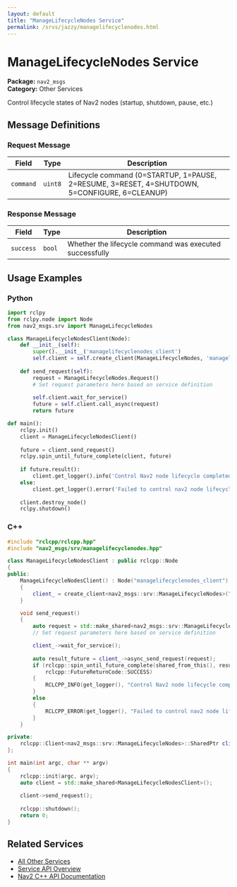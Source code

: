 ```yaml
---
layout: default
title: "ManageLifecycleNodes Service"
permalink: /srvs/jazzy/managelifecyclenodes.html
---
```


# ManageLifecycleNodes Service

**Package:** `nav2_msgs`  
**Category:** Other Services

Control lifecycle states of Nav2 nodes (startup, shutdown, pause, etc.)

## Message Definitions

### Request Message

| Field | Type | Description |
|-------|------|-------------|
| `command` | `uint8` | Lifecycle command (0=STARTUP, 1=PAUSE, 2=RESUME, 3=RESET, 4=SHUTDOWN, 5=CONFIGURE, 6=CLEANUP) |


### Response Message

| Field | Type | Description |
|-------|------|-------------|
| `success` | `bool` | Whether the lifecycle command was executed successfully |


## Usage Examples

### Python

```python
import rclpy
from rclpy.node import Node
from nav2_msgs.srv import ManageLifecycleNodes

class ManageLifecycleNodesClient(Node):
    def __init__(self):
        super().__init__('managelifecyclenodes_client')
        self.client = self.create_client(ManageLifecycleNodes, 'managelifecyclenodes')
        
    def send_request(self):
        request = ManageLifecycleNodes.Request()
        # Set request parameters here based on service definition
        
        self.client.wait_for_service()
        future = self.client.call_async(request)
        return future

def main():
    rclpy.init()
    client = ManageLifecycleNodesClient()
    
    future = client.send_request()
    rclpy.spin_until_future_complete(client, future)
    
    if future.result():
        client.get_logger().info('Control Nav2 node lifecycle completed')
    else:
        client.get_logger().error('Failed to control nav2 node lifecycle')
        
    client.destroy_node()
    rclpy.shutdown()
```

### C++

```cpp
#include "rclcpp/rclcpp.hpp"
#include "nav2_msgs/srv/managelifecyclenodes.hpp"

class ManageLifecycleNodesClient : public rclcpp::Node
{
public:
    ManageLifecycleNodesClient() : Node("managelifecyclenodes_client")
    {
        client_ = create_client<nav2_msgs::srv::ManageLifecycleNodes>("managelifecyclenodes");
    }

    void send_request()
    {
        auto request = std::make_shared<nav2_msgs::srv::ManageLifecycleNodes::Request>();
        // Set request parameters here based on service definition

        client_->wait_for_service();
        
        auto result_future = client_->async_send_request(request);
        if (rclcpp::spin_until_future_complete(shared_from_this(), result_future) ==
            rclcpp::FutureReturnCode::SUCCESS)
        {
            RCLCPP_INFO(get_logger(), "Control Nav2 node lifecycle completed");
        }
        else
        {
            RCLCPP_ERROR(get_logger(), "Failed to control nav2 node lifecycle");
        }
    }

private:
    rclcpp::Client<nav2_msgs::srv::ManageLifecycleNodes>::SharedPtr client_;
};

int main(int argc, char ** argv)
{
    rclcpp::init(argc, argv);
    auto client = std::make_shared<ManageLifecycleNodesClient>();
    
    client->send_request();
    
    rclcpp::shutdown();
    return 0;
}
```

## Related Services

- [All Other Services](/jazzy/srvs/index.html#other-services)
- [Service API Overview](/jazzy/srvs/index.html)
- [Nav2 C++ API Documentation](/jazzy/html/index.html)